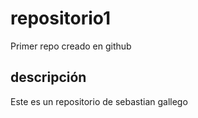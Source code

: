 # repositorio1
Primer repo creado en github

## descripción
Este es un repositorio de sebastian gallego
